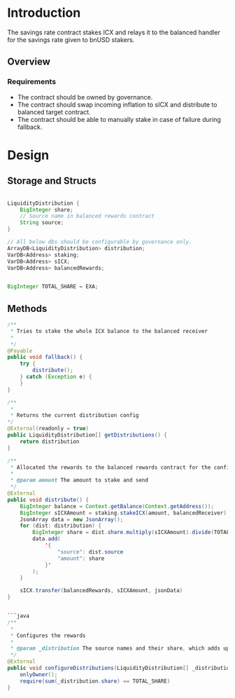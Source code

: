 # Introduction
The savings rate contract stakes ICX and relays it to the balanced handler for the savings rate given to bnUSD stakers.
## Overview

### Requirements
* The contract should be owned by governance.
* The contract should swap incoming inflation to sICX and distribute to balanced target contract.
* The contract should be able to manually stake in case of failure during fallback.

# Design

## Storage and Structs
```java

LiquidityDistribution {
    BigInteger share;
    // Source name in balanced rewards contract
    String source;
}

// All below dbs should be configurable by governance only.
ArrayDB<LiquidityDistribution> distribution;
VarDB<Address> staking;
VarDB<Address> sICX;
VarDB<Address> balancedRewards;


BigInteger TOTAL_SHARE = EXA;

```


## Methods

```java
/**
 * Tries to stake the whole ICX balance to the balanced receiver
 *
 */
@Payable
public void fallback() {
    try {
        distribute();
    } catch (Exception e) {
    }
}
```

```java
/**
 *
 * Returns the current distribution config
*/
@External(readonly = true)
public LiquidityDistribution[] getDistributions() {
    return distribution
}

```

```java
/**
 * Allocated the rewards to the balanced rewards contract for the configured distributions
 *
 * @param amount The amount to stake and send
 */
@External
public void distribute() {
    BigInteger balance = Context.getBalance(Context.getAddress());
    BigInteger sICXAmount = staking.stakeICX(amount, balancedReceiver)
    JsonArray data = new JsonArray();
    for (dist: distribution) {
        BigInteger share = dist.share.multiply(sICXAmount).divide(TOTAL_SHARE);
        data.add(
            '{
                "source": dist.source
                "amount": share
            }'
        );
    }

    sICX.transfer(balancedRewards, sICXAmount, jsonData)
}


```java
/**
 *
 * Configures the rewards
 *
 * @param _distribution The source names and their share, which adds up to 10**18
 */
@External
public void configureDistributions(LiquidityDistribution[] _distribution) {
    onlyOwner();
    require(sum(_distribution.share) == TOTAL_SHARE)
}

```

